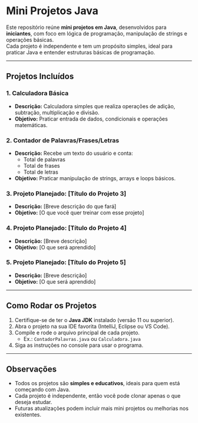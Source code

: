 # Mini Projetos Java

Este repositório reúne **mini projetos em Java**, desenvolvidos para **iniciantes**, com foco em lógica de programação, manipulação de strings e operações básicas.  
Cada projeto é independente e tem um propósito simples, ideal para praticar Java e entender estruturas básicas de programação.

---

## Projetos Incluídos

### 1. Calculadora Básica
- **Descrição:** Calculadora simples que realiza operações de adição, subtração, multiplicação e divisão.  
- **Objetivo:** Praticar entrada de dados, condicionais e operações matemáticas.  

### 2. Contador de Palavras/Frases/Letras
- **Descrição:** Recebe um texto do usuário e conta:
  - Total de palavras
  - Total de frases
  - Total de letras
- **Objetivo:** Praticar manipulação de strings, arrays e loops básicos.  

### 3. Projeto Planejado: [Título do Projeto 3]
- **Descrição:** [Breve descrição do que fará]  
- **Objetivo:** [O que você quer treinar com esse projeto]

### 4. Projeto Planejado: [Título do Projeto 4]
- **Descrição:** [Breve descrição]  
- **Objetivo:** [O que será aprendido]

### 5. Projeto Planejado: [Título do Projeto 5]
- **Descrição:** [Breve descrição]  
- **Objetivo:** [O que será aprendido]

---

## Como Rodar os Projetos

1. Certifique-se de ter o **Java JDK** instalado (versão 11 ou superior).  
2. Abra o projeto na sua IDE favorita (IntelliJ, Eclipse ou VS Code).  
3. Compile e rode o arquivo principal de cada projeto.  
   - Ex.: `ContadorPalavras.java` ou `Calculadora.java`  
4. Siga as instruções no console para usar o programa.  

---

## Observações

- Todos os projetos são **simples e educativos**, ideais para quem está começando com Java.  
- Cada projeto é independente, então você pode clonar apenas o que deseja estudar.  
- Futuras atualizações podem incluir mais mini projetos ou melhorias nos existentes.

